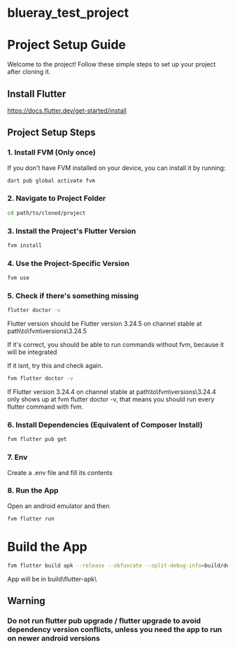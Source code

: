 # blueray_test_project

# Project Setup Guide

Welcome to the project! Follow these simple steps to set up your project after cloning it.

## Install Flutter
https://docs.flutter.dev/get-started/install

## Project Setup Steps

### 1. Install FVM (Only once)
If you don't have FVM installed on your device, you can install it by running:

```bash
dart pub global activate fvm
```

### 2. Navigate to Project Folder

```bash
cd path/to/cloned/project
```

### 3. Install the Project's Flutter Version

```bash
fvm install
```

### 4. Use the Project-Specific Version

```bash
fvm use
```

### 5. Check if there's something missing

```bash
flutter doctor -v
```

Flutter version should be Flutter version 3.24.5 on channel stable at path\to\fvm\versions\3.24.5

If it's correct, you should be able to run commands without fvm, because it will be integrated

If it isnt, try this and check again.

```bash
fvm flutter doctor -v
```

If Flutter version 3.24.4 on channel stable at path\to\fvm\versions\3.24.4 only shows up at fvm flutter doctor -v, that means you should run every flutter command with fvm.

### 6. Install Dependencies (Equivalent of Composer Install)

```bash
fvm flutter pub get
```

### 7. Env
Create a .env file and fill its contents

### 8. Run the App
Open an android emulator and then

```bash
fvm flutter run
```

# Build the App

```bash
fvm flutter build apk --release --obfuscate --split-debug-info=build/debug-info
```

App will be in build\flutter-apk\

## Warning
### Do not run flutter pub upgrade / flutter upgrade to avoid dependency version conflicts, unless you need the app to run on newer android versions

